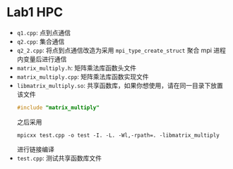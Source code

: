 # Lab1 HPC

- `q1.cpp`: 点到点通信
- `q2.cpp`: 集合通信
- `q2_2.cpp`: 将点到点通信改造为采用 `mpi_type_create_struct` 聚合 mpi 进程内变量后进行通信
- `matrix_multiply.h`: 矩阵乘法库函数头文件
- `matrix_multiply.cpp`: 矩阵乘法库函数实现文件
- `libmatrix_multiply.so`: 共享函数库，如果你想使用，请在同一目录下放置该文件
    ```cpp
    #include "matrix_multiply"
    ```
    之后采用
    ```shell
    mpicxx test.cpp -o test -I. -L. -Wl,-rpath=. -libmatrix_multiply
    ```
    进行链接编译
- `test.cpp`: 测试共享函数库文件